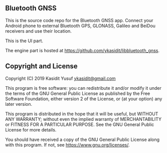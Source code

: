 Bluetooth GNSS
--------------

This is the source code repo for the Bluetooth GNSS app. Connect your Android phone to external Bluetooth GPS, GLONASS, Galileo and BeiDou receivers and use their location.

This is the UI part.

The engine part is hosted at <https://github.com/ykasidit/libbluetooth_gnss>.

Copyright and License
---------------------

Copyright (C) 2019 Kasidit Yusuf <ykasidit@gmail.com>

This program is free software: you can redistribute it and/or modify
it under the terms of the GNU General Public License as published by
the Free Software Foundation, either version 2 of the License, or
(at your option) any later version.

This program is distributed in the hope that it will be useful,
but WITHOUT ANY WARRANTY; without even the implied warranty of
MERCHANTABILITY or FITNESS FOR A PARTICULAR PURPOSE.  See the
GNU General Public License for more details.

You should have received a copy of the GNU General Public License
along with this program.  If not, see <https://www.gnu.org/licenses/>.
